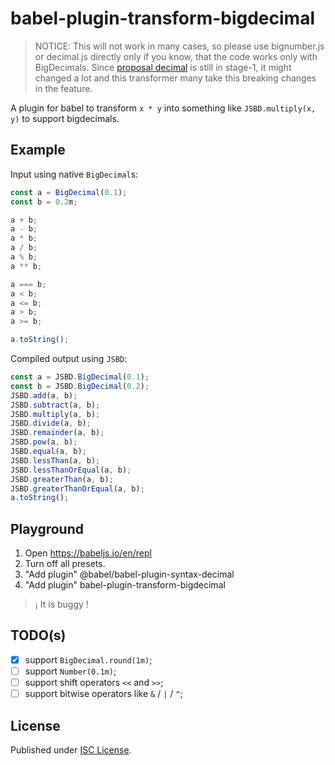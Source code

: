 # babel-plugin-transform-bigdecimal

> NOTICE: This will not work in many cases, so please use bignumber.js or decimal.js directly only if you know, that the code works only with BigDecimals. Since [proposal decimal](https://github.com/tc39/proposal-decimal) is still in stage-1, it might changed a lot and this transformer many take this breaking changes in the feature.

A plugin for babel to transform `x * y` into something like `JSBD.multiply(x, y)` to support bigdecimals.

## Example

Input using native `BigDecimal`s:

```js
const a = BigDecimal(0.1);
const b = 0.2m;

a + b;
a - b;
a * b;
a / b;
a % b;
a ** b;

a === b;
a < b;
a <= b;
a > b;
a >= b;

a.toString();
```

Compiled output using `JSBD`:

```js
const a = JSBD.BigDecimal(0.1);
const b = JSBD.BigDecimal(0.2);
JSBD.add(a, b);
JSBD.subtract(a, b);
JSBD.multiply(a, b);
JSBD.divide(a, b);
JSBD.remainder(a, b);
JSBD.pow(a, b);
JSBD.equal(a, b);
JSBD.lessThan(a, b);
JSBD.lessThanOrEqual(a, b);
JSBD.greaterThan(a, b);
JSBD.greaterThanOrEqual(a, b);
a.toString();
```

## Playground

1. Open https://babeljs.io/en/repl
2. Turn off all presets.
3. "Add plugin" @babel/babel-plugin-syntax-decimal
4. "Add plugin" babel-plugin-transform-bigdecimal

> ¡ It is buggy !

## TODO(s)

- [x] support `BigDecimal.round(1m)`;
- [ ] support `Number(0.1m)`;
- [ ] support shift operators `<<` and `>>`;
- [ ] support bitwise operators like `&` / `|` / `^`;

## License

Published under [ISC License](LICENSE).
